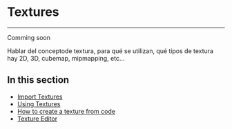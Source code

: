 # Textures
---
Comming soon

Hablar del conceptode textura, para qué se utilizan, qué tipos de textura hay 2D, 3D, cubemap, mipmapping, etc... 

## In this section
* [Import Textures](import_textures.md)
* [Using Textures](using_textures.md)
* [How to create a texture from code](create_texture_from_code.md)
* [Texture Editor](texture_editor.md)